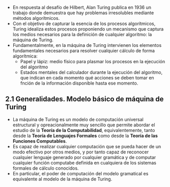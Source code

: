 * En respuesta al desafío de Hilbert, Alan Turing publica en 1936 un trabajo donde demuestra que hay problemas irresolubles mediante métodos algorítmicos.
* Con el objetivo de capturar la esencia de los procesos algorítmicos, Turing idealiza estos procesos proponiendo un mecanismo que captura los medios necesarios para la definición de cualquier algoritmo: la máquina de Turing.
* Fundamentalmente, en la máquina de Turing intervienen los elementos fundamentales necesarios para resolver cualquier cálculo de forma algorítmica:
	* Papel y lápiz: medio físico para plasmar los procesos en la ejecución del algoritmo
	* Estados mentales del calculador durante la ejecución del algoritmo, que indican en cada momento qué acciones se deben tomar en fnción de la información disponible hasta ese momento.

## 2.1 Generalidades. Modelo básico de máquina de Turing

* La máquina de Turing es un modelo de computación universal estructural y opreacionalmente muy sencillo que permite abordar el estudio de la **Teoría de la Computabilidad**, equivalentemente, tanto desde la **Teoría de Lenguajes Formales** como desde la **Teoría de las Funciones Computables**.
* Es capaz de realizar cualquier computación que se pueda hacer de un modo efectivo por otros medios, y por tanto capaz de reconocer cualquier lenguaje generado por cualquier gramática y de computar cualquier función computabe definida en cualquiera de los sistemas formales de cálculo conocidos.
* En particular, el poder de computación del modelo gramatical es equivalente al modelo de la máquina de Turing.